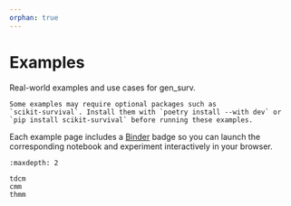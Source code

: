 ```yaml
---
orphan: true
---
```


# Examples

Real-world examples and use cases for gen_surv.

```{note}
Some examples may require optional packages such as
`scikit-survival`. Install them with `poetry install --with dev` or
`pip install scikit-survival` before running these examples.
```

Each example page includes a [Binder](https://mybinder.org/) badge so you can
launch the corresponding notebook and experiment interactively in your
browser.

```{toctree}
:maxdepth: 2

tdcm
cmm
thmm
```
